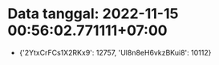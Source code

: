 # Data tanggal: 2022-11-15 00:56:02.771111+07:00

* {'2YtxCrFCs1X2RKx9': 12757, 'Ul8n8eH6vkzBKui8': 10112}
